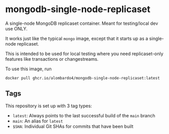 # mongodb-single-node-replicaset

A single-node MongoDB replicaset container. Meant for testing/local dev use ONLY.

It works just like the typical `mongo` image, except that it starts up as a single-node replicaset.

This is intended to be used for local testing where you need replicaset-only features like transactions or changestreams.

To use this image, run

```shell
docker pull ghcr.io/alombardo4/mongodb-single-node-replicaset:latest
```

## Tags

This repository is set up with 3 tag types:

- `latest`: Always points to the last successful build of the `main` branch
- `main`: An alias for `latest`
- `$SHA`: Individual Git SHAs for commits that have been built
